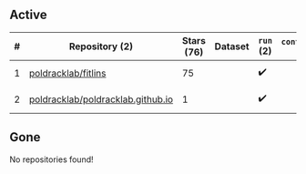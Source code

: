## Active
| # | Repository (2) | Stars (76) | Dataset | `run` (2) | `containers-run` | Last Modified |
| --- | --- | --- | --- | --- | --- | --- |
| 1 | [poldracklab/fitlins](https://github.com/poldracklab/fitlins) | 75 |  | :heavy_check_mark: |  | 2024-04-11 22:18:46+00:00 |
| 2 | [poldracklab/poldracklab.github.io](https://github.com/poldracklab/poldracklab.github.io) | 1 |  | :heavy_check_mark: |  | 2025-02-26 22:14:25+00:00 |

## Gone
No repositories found!
